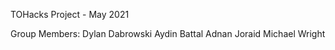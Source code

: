 TOHacks Project - May 2021

Group Members:
Dylan Dabrowski
Aydin Battal
Adnan Joraid
Michael Wright
